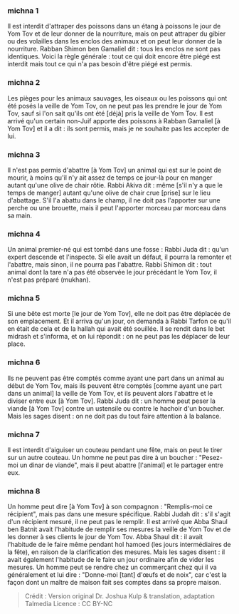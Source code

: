 
### michna 1
Il est interdit d'attraper des poissons dans un étang à poissons le jour de Yom Tov et de leur donner de la nourriture, mais on peut attraper du gibier ou des volailles dans les enclos des animaux et on peut leur donner de la nourriture. Rabban Shimon ben Gamaliel dit : tous les enclos ne sont pas identiques. Voici la règle générale : tout ce qui doit encore être piégé est interdit mais tout ce qui n'a pas besoin d'être piégé est permis.

### michna 2
Les pièges pour les animaux sauvages, les oiseaux ou les poissons qui ont été posés la veille de Yom Tov, on ne peut pas les prendre le jour de Yom Tov, sauf si l'on sait qu'ils ont été [déjà] pris la veille de Yom Tov. Il est arrivé qu'un certain non-Juif apporte des poissons à Rabban Gamaliel [à Yom Tov] et il a dit : ils sont permis, mais je ne souhaite pas les accepter de lui.

### michna 3
Il n'est pas permis d'abattre [à Yom Tov] un animal qui est sur le point de mourir, à moins qu'il n'y ait assez de temps ce jour-là pour en manger autant qu'une olive de chair rôtie. Rabbi Akiva dit : même [s'il n'y a que le temps de manger] autant qu'une olive de chair crue [prise] sur le lieu d'abattage. S'il l'a abattu dans le champ, il ne doit pas l'apporter sur une perche ou une brouette, mais il peut l'apporter morceau par morceau dans sa main.

### michna 4
Un animal premier-né qui est tombé dans une fosse : Rabbi Juda dit : qu'un expert descende et l'inspecte. Si elle avait un défaut, il pourra la remonter et l'abattre, mais sinon, il ne pourra pas l'abattre. Rabbi Shimon dit : tout animal dont la tare n'a pas été observée le jour précédant le Yom Tov, il n'est pas préparé (mukhan).

### michna 5
Si une bête est morte [le jour de Yom Tov], elle ne doit pas être déplacée de son emplacement. Et il arriva qu'un jour, on demanda à Rabbi Tarfon ce qu'il en était de cela et de la hallah qui avait été souillée. Il se rendit dans le bet midrash et s'informa, et on lui répondit : on ne peut pas les déplacer de leur place.

### michna 6
Ils ne peuvent pas être comptés comme ayant une part dans un animal au début de Yom Tov, mais ils peuvent être comptés [comme ayant une part dans un animal] la veille de Yom Tov, et ils peuvent alors l'abattre et le diviser entre eux [à Yom Tov]. Rabbi Juda dit : un homme peut peser la viande [à Yom Tov] contre un ustensile ou contre le hachoir d'un boucher. Mais les sages disent : on ne doit pas du tout faire attention à la balance.

### michna 7
Il est interdit d'aiguiser un couteau pendant une fête, mais on peut le tirer sur un autre couteau. Un homme ne peut pas dire à un boucher : "Pesez-moi un dinar de viande", mais il peut abattre [l'animal] et le partager entre eux.

### michna 8
Un homme peut dire [à Yom Tov] à son compagnon : "Remplis-moi ce récipient", mais pas dans une mesure spécifique. Rabbi Judah dit : s'il s'agit d'un récipient mesuré, il ne peut pas le remplir. Il est arrivé que Abba Shaul ben Batnit avait l'habitude de remplir ses mesures la veille de Yom Tov et de les donner à ses clients le jour de Yom Tov. Abba Shaul dit : il avait l'habitude de le faire même pendant hol hamoed (les jours intermédiaires de la fête), en raison de la clarification des mesures. Mais les sages disent : il avait également l'habitude de le faire un jour ordinaire afin de vider les mesures. Un homme peut se rendre chez un commerçant chez qui il va généralement et lui dire : "Donne-moi [tant] d'œufs et de noix", car c'est la façon dont un maître de maison fait ses comptes dans sa propre maison.

>Crédit : Version original Dr. Joshua Kulp & translation, adaptation Talmedia
>Licence : CC BY-NC